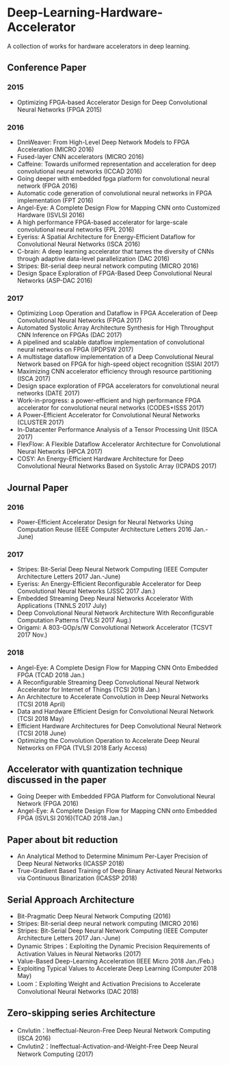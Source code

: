 # Deep-Learning-Hardware-Accelerator
A collection of works for hardware accelerators in deep learning.

## Conference Paper
### 2015
* Optimizing FPGA-based Accelerator Design for Deep Convolutional Neural Networks (FPGA 2015)

### 2016
* DnnWeaver: From High-Level Deep Network Models to FPGA Acceleration (MICRO 2016)
* Fused-layer CNN accelerators (MICRO 2016)
* Caffeine: Towards uniformed representation and acceleration for deep convolutional neural networks (ICCAD 2016)
* Going deeper with embedded fpga platform for convolutional neural network (FPGA 2016)
* Automatic code generation of convolutional neural networks in FPGA implementation (FPT 2016)
* Angel-Eye: A Complete Design Flow for Mapping CNN onto Customized Hardware (ISVLSI 2016)
* A high performance FPGA-based accelerator for large-scale convolutional neural networks (FPL 2016)
* Eyeriss: A Spatial Architecture for Energy-Efficient Dataflow for Convolutional Neural Networks (ISCA 2016)
* C-brain: A deep learning accelerator that tames the diversity of CNNs through adaptive data-level parallelization (DAC 2016)
* Stripes: Bit-serial deep neural network computing (MICRO 2016)
* Design Space Exploration of FPGA-Based Deep Convolutional Neural Networks (ASP-DAC 2016)

### 2017
* Optimizing Loop Operation and Dataflow in FPGA Acceleration of Deep Convolutional Neural Networks (FPGA 2017)
* Automated Systolic Array Architecture Synthesis for High Throughput CNN Inference on FPGAs (DAC 2017)
* A pipelined and scalable dataflow implementation of convolutional neural networks on FPGA (IPDPSW 2017)
* A multistage dataflow implementation of a Deep Convolutional Neural Network based on FPGA for high-speed object recognition (SSIAI 2017)
* Maximizing CNN accelerator efficiency through resource partitioning (ISCA 2017)
* Design space exploration of FPGA accelerators for convolutional neural networks (DATE 2017)
* Work-in-progress: a power-efficient and high performance FPGA accelerator for convolutional neural networks (CODES+ISSS 2017)
* A Power-Efficient Accelerator for Convolutional Neural Networks (CLUSTER 2017)
* In-Datacenter Performance Analysis of a Tensor Processing Unit (ISCA 2017)
* FlexFlow: A Flexible Dataflow Accelerator Architecture for Convolutional Neural Networks (HPCA 2017)
* COSY: An Energy-Efficient Hardware Architecture for Deep Convolutional Neural Networks Based on Systolic Array (ICPADS 2017)

## Journal Paper
### 2016
* Power-Efficient Accelerator Design for Neural Networks Using Computation Reuse (IEEE Computer Architecture Letters 2016 Jan.-June)

### 2017
* Stripes: Bit-Serial Deep Neural Network Computing (IEEE Computer Architecture Letters 2017 Jan.-June)
* Eyeriss: An Energy-Efficient Reconfigurable Accelerator for Deep Convolutional Neural Networks (JSSC 2017 Jan.)
* Embedded Streaming Deep Neural Networks Accelerator With Applications (TNNLS 2017 July)
* Deep Convolutional Neural Network Architecture With Reconfigurable Computation Patterns (TVLSI 2017 Aug.)
* Origami: A 803-GOp/s/W Convolutional Network Accelerator (TCSVT 2017 Nov.)

### 2018
* Angel-Eye: A Complete Design Flow for Mapping CNN Onto Embedded FPGA (TCAD 2018 Jan.)
* A Reconfigurable Streaming Deep Convolutional Neural Network Accelerator for Internet of Things (TCSI 2018 Jan.)
* An Architecture to Accelerate Convolution in Deep Neural Networks (TCSI 2018 April)
* Data and Hardware Efficient Design for Convolutional Neural Network (TCSI 2018 May)
* Efficient Hardware Architectures for Deep Convolutional Neural Network (TCSI 2018 June)
* Optimizing the Convolution Operation to Accelerate Deep Neural Networks on FPGA (TVLSI 2018 Early Access)

## Accelerator with quantization technique discussed in the paper
* Going Deeper with Embedded FPGA Platform for Convolutional Neural Network (FPGA 2016)
* Angel-Eye: A Complete Design Flow for Mapping CNN onto Embedded FPGA (ISVLSI 2016)(TCAD 2018 Jan.)

## Paper about bit reduction
* An Analytical Method to Determine Minimum Per-Layer Precision of Deep Neural Networks (ICASSP 2018)
* True-Gradient Based Training of Deep Binary Activated Neural Networks via Continuous Binarization (ICASSP 2018)

## Serial Approach Architecture
* Bit-Pragmatic Deep Neural Network Computing (2016)
* Stripes: Bit-serial deep neural network computing (MICRO 2016)
* Stripes: Bit-Serial Deep Neural Network Computing (IEEE Computer Architecture Letters 2017 Jan.-June)
* Dynamic Stripes：Exploiting the Dynamic Precision Requirements of Activation Values in Neural Networks (2017)
* Value-Based Deep-Learning Acceleration (IEEE Micro 2018 Jan./Feb.)
* Exploiting Typical Values to Accelerate Deep Learning (Computer 2018 May)
* Loom：Exploiting Weight and Activation Precisions to Accelerate Convolutional Neural Networks (DAC 2018)

## Zero-skipping series Architecture
* Cnvlutin：Ineffectual-Neuron-Free Deep Neural Network Computing (ISCA 2016)
* Cnvlutin2：Ineffectual-Activation-and-Weight-Free Deep Neural Network Computing (2017)
